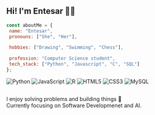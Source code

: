 ## Hi! I'm Entesar 👋🏽
```javaScript
const aboutMe = {
 name: "Entesar",
 pronouns: ["She", "Her"],

 hobbies: ["Drawing", "Swimming", "Chess"],

 profession: "Computer Science student",
 tech_stack: ["Python", "Javascript", "C", "SQL"]
};
```

![Python](https://img.shields.io/badge/Python-3776AB?style=for-the-badge&logo=python&logoColor=white)
![JavaScript](https://img.shields.io/badge/JavaScript-F7DF1E?style=for-the-badge&logo=javascript&logoColor=black)
![R](https://img.shields.io/badge/R-276DC3?style=for-the-badge&logo=r&logoColor=white)
![HTML5](https://img.shields.io/badge/HTML5-E34F26?style=for-the-badge&logo=html5&logoColor=white)
![CSS3](https://img.shields.io/badge/CSS3-1572B6?style=for-the-badge&logo=css3&logoColor=white)
![MySQL](https://img.shields.io/badge/MySQL-4479A1?style=for-the-badge&logo=mysql&logoColor=white)
##
I enjoy solving problems and building things 🌷<br>
Currently focusing on Software Developmenet and AI.<br>





